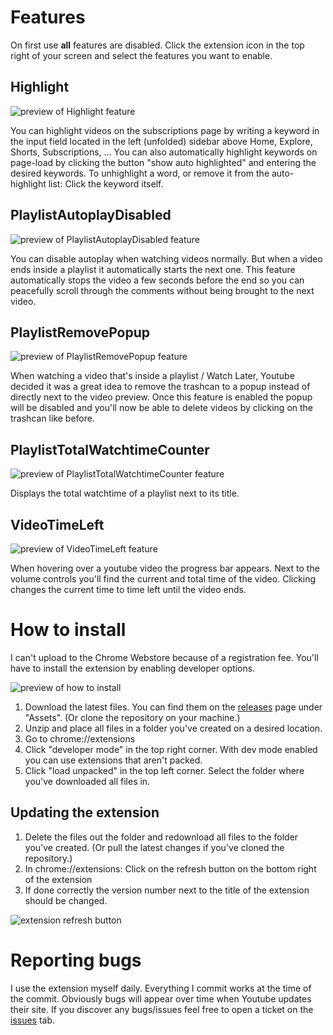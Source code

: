 # Features

On first use **all** features are disabled. Click the extension icon in the top right of your screen and select the features you want to enable.

## Highlight
![preview of Highlight feature](https://raw.githubusercontent.com/dselias/ReadmeImages/main/YTQualityofLife/Highlight-preview.gif)

You can highlight videos on the subscriptions page by writing a keyword in the input field located in the left (unfolded) sidebar above Home, Explore, Shorts, Subscriptions, ... You can also automatically highlight keywords on page-load by clicking the button "show auto highlighted" and entering the desired keywords. To unhighlight a word, or remove it from the auto-highlight list: Click the keyword itself.

## PlaylistAutoplayDisabled
![preview of PlaylistAutoplayDisabled feature](https://raw.githubusercontent.com/dselias/ReadmeImages/main/YTQualityofLife/PlaylistAutoplayDisabled-preview.gif)

You can disable autoplay when watching videos normally. But when a video ends inside a playlist it automatically starts the next one. This feature automatically stops the video a few seconds before the end so you can peacefully scroll through the comments without being brought to the next video.

## PlaylistRemovePopup
![preview of PlaylistRemovePopup feature](https://raw.githubusercontent.com/dselias/ReadmeImages/main/YTQualityofLife/PlaylistRemovePopup-preview.gif)

When watching a video that's inside a playlist / Watch Later,
Youtube decided it was a great idea to remove the trashcan to a popup instead of directly next to the video preview. Once this feature is enabled the popup will be disabled and you'll now be able to delete videos by clicking on the trashcan like before.

## PlaylistTotalWatchtimeCounter
![preview of PlaylistTotalWatchtimeCounter feature](https://raw.githubusercontent.com/dselias/ReadmeImages/main/YTQualityofLife/PlaylistTotalWatchtimeCounter-preview.gif)

Displays the total watchtime of a playlist next to its title.

## VideoTimeLeft
![preview of VideoTimeLeft feature](https://raw.githubusercontent.com/dselias/ReadmeImages/main/YTQualityofLife/VideoTimeLeft-preview.gif)

When hovering over a youtube video the progress bar appears. Next to the volume controls you'll find the current and total time of the video. Clicking changes the current time to time left until the video ends.

# How to install

I can't upload to the Chrome Webstore because of a registration fee. You'll have to install the extension by enabling developer options.

![preview of how to install](https://raw.githubusercontent.com/dselias/ReadmeImages/main/YTQualityofLife/how-to-install.gif)

1. Download the latest files. You can find them on the [releases](https://github.com/dselias/YTQualityofLife/releases) page under "Assets". (Or clone the repository on your machine.)
2. Unzip and place all files in a folder you've created on a desired location.
3. Go to chrome://extensions
4. Click "developer mode" in the top right corner. With dev mode enabled you can use extensions that aren't packed.
5. Click "load unpacked" in the top left corner. Select the folder where you've downloaded all files in.

## Updating the extension
1. Delete the files out the folder and redownload all files to the folder you've created. (Or pull the latest changes if you've cloned the repository.)
2. In chrome://extensions: Click on the refresh button on the bottom right of the extension
3. If done correctly the version number next to the title of the extension should be changed.

![extension refresh button](https://raw.githubusercontent.com/dselias/ReadmeImages/main/YTQualityofLife/refresh-button.png)

# Reporting bugs
I use the extension myself daily. Everything I commit works at the time of the commit. Obviously bugs will appear over time when Youtube updates their site.
If you discover any bugs/issues feel free to open a ticket on the [issues](https://github.com/dselias/YTQualityofLife/issues) tab.
